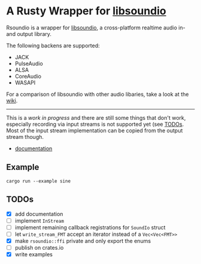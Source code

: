 # A Rusty Wrapper for [libsoundio](http://libsound.io)

Rsoundio is a wrapper for [libsoundio](https://github.com/andrewrk/libsoundio), a cross-platform realtime audio in- and output library.

The following backens are supported:

- JACK
- PulseAudio
- ALSA
- CoreAudio
- WASAPI

For a comparison of libsoundio with other audio libaries, take a look at the [wiki](https://github.com/andrewrk/libsoundio/wiki).

---

This is a *work in progress* and there are still some things that don't work, especially recording via input streams is not supported yet (see [TODOs](#TODOs).
Most of the input stream implementation can be copied from the output stream though.

- [documentation](https://docs.klingt.net/rustdoc/rsoundio/)

## Example

`cargo run --example sine`

## TODOs

- [x] add documentation
- [ ] implement `InStream`
- [ ] implement remaining callback registrations for `SoundIo` struct
- [ ] let `write_stream_FMT` accept an iterator instead of a `Vec<Vec<FMT>>`
- [x] make `rsoundio::ffi` private and only export the enums
- [ ] publish on crates.io
- [x] write examples
